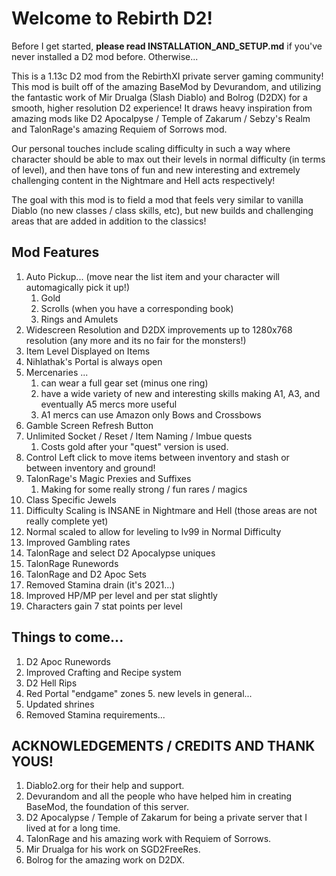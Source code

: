 # Welcome to Rebirth D2!

Before I get started, **please read INSTALLATION_AND_SETUP.md** if you've never installed a D2 mod before. Otherwise...

This is a 1.13c D2 mod from the RebirthXI private server gaming community! This mod is built off of the amazing BaseMod
by Devurandom, and utilizing the fantastic work of Mir Drualga (Slash Diablo) and Bolrog (D2DX) for a smooth, higher
resolution D2 experience! It draws heavy inspiration from amazing mods like D2 Apocalpyse / Temple of Zakarum / Sebzy's
Realm and TalonRage's amazing Requiem of Sorrows mod.

Our personal touches include scaling difficulty in such a way where character should be able to max out their levels in
normal difficulty (in terms of level), and then have tons of fun and new interesting and extremely challenging content
in the Nightmare and Hell acts respectively!

The goal with this mod is to field a mod that feels very similar to vanilla Diablo (no new classes / class skills, etc),
but new builds and challenging areas that are added in addition to the classics!

## Mod Features
1. Auto Pickup... (move near the list item and your character will automagically pick it up!)
   1. Gold
   2. Scrolls (when you have a corresponding book)
   3. Rings and Amulets
2. Widescreen Resolution and D2DX improvements up to 1280x768 resolution (any more and its no fair for the monsters!)
3. Item Level Displayed on Items
4. Nihlathak's Portal is always open
5. Mercenaries ...
   1. can wear a full gear set (minus one ring)
   2. have a wide variety of new and interesting skills making A1, A3, and eventually A5 mercs more useful
   3. A1 mercs can use Amazon only Bows and Crossbows
6. Gamble Screen Refresh Button
7. Unlimited Socket / Reset / Item Naming / Imbue quests
   1. Costs gold after your "quest" version is used.
8. Control Left click to move items between inventory and stash or between inventory and ground!
9. TalonRage's Magic Prexies and Suffixes
   1. Making for some really strong / fun rares / magics
10. Class Specific Jewels
11. Difficulty Scaling is INSANE in Nightmare and Hell (those areas are not really complete yet)
12. Normal scaled to allow for leveling to lv99 in Normal Difficulty
13. Improved Gambling rates
14. TalonRage and select D2 Apocalypse uniques
15. TalonRage Runewords
16. TalonRage and D2 Apoc Sets
17. Removed Stamina drain (it's 2021...)
18. Improved HP/MP per level and per stat slightly
19. Characters gain 7 stat points per level

## Things to come...
1. D2 Apoc Runewords
2. Improved Crafting and Recipe system
3. D2 Hell Rips
4. Red Portal "endgame" zones
   5. new levels in general...
6. Updated shrines
7. Removed Stamina requirements...

## ACKNOWLEDGEMENTS / CREDITS AND THANK YOUS!

1. Diablo2.org for their help and support.
2. Devurandom and all the people who have helped him in creating BaseMod, the foundation of this server.
3. D2 Apocalypse / Temple of Zakarum for being a private server that I lived at for a long time.
4. TalonRage and his amazing work with Requiem of Sorrows.
5. Mir Drualga for his work on SGD2FreeRes.
6. Bolrog for the amazing work on D2DX.
